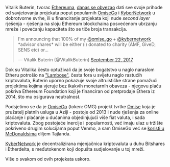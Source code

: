 Vitalik Buterin, tvorac [Ethereuma][eth], [danas se obvezao][tweet] dati sve svoje prihode od savjetovanja projekata poput popularnih [OmiseGo][omisego] i [KyberNetwork][kyber] u dobrotvorne svrhe, ili u financiranje projekata koji nude _second layer_ rješenja - rješenja na sloju Ethereum blockchaina posvećenom ubrzanju mreže i povećanju kapaciteta što se tiče broja transakcija.

<blockquote class="twitter-tweet" data-lang="en"><p lang="en" dir="ltr">I&#39;m announcing that 100% of my <a href="https://twitter.com/omise_go">@omise_go</a> + <a href="https://twitter.com/KyberNetwork">@kybernetwork</a> *advisor shares* will be either (i) donated to charity (AMF, GiveD, SENS etc) or...</p>&mdash; Vitalik Buterin (@VitalikButerin) <a href="https://twitter.com/VitalikButerin/status/911217245094686720">September 22, 2017</a></blockquote>
<script async src="//platform.twitter.com/widgets.js" charset="utf-8"></script>

Dok su Vitalika često optuživali da je svoje bogatstvo u naglo naraslom Etheru potrošio na ["Lambose"][lambos], česta fora u svijetu naglo rastućih kriptovaluta, Buterin uporno pokazuje svoje altruističke strane pomažući projektima kojima vjeruje bez ikakvih monetarnih obaveza - njegovu plaću pokriva Ethereum Foundation koji je financiran od pretprodaje Ethera iz 2014, što mu osigurava neutralnost.

Podsjetimo se da je [OmiseGo] (token: OMG) projekt tvrtke [Omise][omise] koja je pružatelj platnih usluga u Aziji - postoje od 2013 i nude rješenja za online plaćanje i plaćanje u dućanima objedinjujući više fiat valuta, i sada kriptovaluta. Zbog postojeće inercije i popularnosti, već imaju ulaz u tržište pokriveno drugim solucijama poput Venmo, a sam OmiseGo već se [koristi u McDonaldsima](http://www.cryptoquicknews.com/omisego-just-confirmed-partnership-mcdonalds-thai/) diljem Tajlanda.

[KyberNetwork][kyber] je decentralizirana mjenjačnica kriptovaluta u duhu Bitshares i Etherdelta, s međutokenom koji dopušta sudjelovanje u toj mreži.

Više o svakom od ovih projekata uskoro.

[tweet]: https://twitter.com/vitalikbuterin/status/911217245094686720
[eth]: https://bitfalls.com/hr/2017/09/19/what-ethereum-compare-to-bitcoin/
[omisego]: https://twitter.com/omise_go
[kyber]: https://twitter.com/KyberNetwork
[lambos]: https://www.google.com/search?q=lamborghini&newwindow=1&source=lnms&tbm=isch&sa=X&ved=0ahUKEwiCgLWr-bjWAhWrCpoKHZU0Cd8Q_AUICigB&biw=1680&bih=926
[omise]: https://www.omise.co/